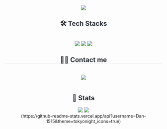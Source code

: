 <div align= "center">
    <img src="https://capsule-render.vercel.app/api?type=waving&color=e27aff&height=180&text=Hello,%20World!&animation=twinkling&fontColor=ffffff&fontSize=40" />
    </div>
    <div align= "center">
    <h2 style="border-bottom: 1px solid #d8dee4; color: #282d33;"> 🛠️ Tech Stacks </h2> <br> 
    <div style="margin: 0 auto; text-align: center;" align= "center"> <img src="https://img.shields.io/badge/Discord-5865F2?style=flat&logo=Discord&logoColor=white">
          <img src="https://img.shields.io/badge/MySQL-4479A1?style=flat&logo=MySQL&logoColor=white">
          <img src="https://img.shields.io/badge/Java-007396?style=flat&logo=Java&logoColor=white">
          </div>
    </div>
    <div align= "center">
    <h2 style="border-bottom: 1px solid #d8dee4; color: #282d33;"> 🧑‍💻 Contact me </h2> <br> 
    <div align= "center"> <a href=https://velog.io/@dan723/posts> <img src="https://img.shields.io/badge/Velog-20C997?style=flat&logo=Velog&logoColor=white&link=https://velog.io/@dan723/posts"> </a>
          </div>  <br> 
    <div align= "center">  </div> 
    </div>
    <div align= "center"> 
    <h2 style="border-bottom: 1px solid #d8dee4; color: #282d33;"> 🏅 Stats </h2> <div align= "center"> <img src="https://github-readme-stats.vercel.app/api?username=Dan-1515&custom_title=Dan-1515's Github Stat&bg_color=180,000000,&title_color=000000&text_color=000000"
        /> <img src="https://github-readme-stats.vercel.app/api/top-langs/?username=Dan-1515&layout=compact&bg_color=180,000000,&title_color=000000&text_color=000000"
          /> </div> 
        (https://github-readme-stats.vercel.app/api?username=Dan-1515&theme=tokyonight_icons=true)
    </div>
